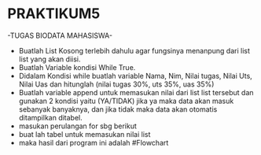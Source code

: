 # PRAKTIKUM5
-TUGAS BIODATA MAHASISWA-
- Buatlah List Kosong terlebih dahulu agar fungsinya menanpung dari list list yang akan diisi.
- Buatlah Variable kondisi While True.
- Didalam Kondisi while buatlah variable Nama, Nim, Nilai tugas, Nilai Uts, Nilai Uas dan hitunglah  (nilai tugas 30%, uts 35%, uas 35%)
- Buatlah variable append untuk memasukan nilai dari list list tersebut dan gunakan 2 kondisi yaitu (YA/TIDAK) jika ya maka data akan masuk sebanyak banyaknya, dan jika tidak maka data akan otomatis ditampilkan ditabel.
- masukan perulangan for sbg berikut
- buat lah tabel untuk memasukan nilai list
- maka hasil dari program ini adalah
#Flowchart


